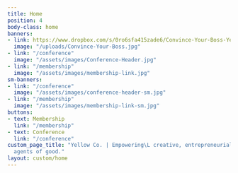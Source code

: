 ```yaml
---
title: Home
position: 4
body-class: home
banners:
- link: https://www.dropbox.com/s/0ro6sfa415zade6/Convince-Your-Boss-Yellow-2018.pdf?dl=0
  image: "/uploads/Convince-Your-Boss.jpg"
- link: "/conference"
  image: "/assets/images/Conference-Header.jpg"
- link: "/membership"
  image: "/assets/images/membership-link.jpg"
sm-banners:
- link: "/conference"
  image: "/assets/images/conference-header-sm.jpg"
- link: "/membership"
  image: "/assets/images/membership-link-sm.jpg"
buttons:
- text: Membership
  link: "/membership"
- text: Conference
  link: "/conference"
custom_page_title: "Yellow Co. | Empowering\L creative, entrepreneurial women to become
  agents of good."
layout: custom/home
---
```


